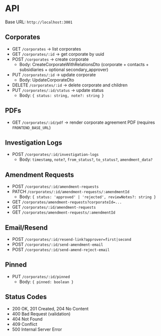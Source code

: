 # API

Base URL: `http://localhost:3001`

## Corporates
- GET `/corporates` → list corporates
- GET `/corporates/:id` → get corporate by uuid
- POST `/corporates` → create corporate
  - Body: CreateCorporateWithRelationsDto (corporate + contacts + subsidiaries + optional secondary_approver)
- PUT `/corporates/:id` → update corporate
  - Body: UpdateCorporateDto
- DELETE `/corporates/:id` → delete corporate and children
- PUT `/corporates/:id/status` → update status
  - Body: `{ status: string, note?: string }`

## PDFs
- GET `/corporates/:id/pdf` → render corporate agreement PDF (requires `FRONTEND_BASE_URL`)

## Investigation Logs
- POST `/corporates/:id/investigation-logs`
  - Body: `timestamp`, `note?`, `from_status?`, `to_status?`, `amendment_data?`

## Amendment Requests
- POST `/corporates/:id/amendment-requests`
- PATCH `/corporates/:id/amendment-requests/:amendmentId`
  - Body: `{ status: 'approved' | 'rejected', reviewNotes?: string }`
- GET `/corporates/amendment-requests?corporateId=...`
- GET `/corporates/:id/amendment-requests`
- GET `/corporates/amendment-requests/:amendmentId`

## Email/Resend
- POST `/corporates/:id/resend-link?approver=first|second`
- POST `/corporates/:id/send-amendment-email`
- POST `/corporates/:id/send-amend-reject-email`

## Pinned
- PUT `/corporates/:id/pinned`
  - Body: `{ pinned: boolean }`

## Status Codes
- 200 OK, 201 Created, 204 No Content
- 400 Bad Request (validation)
- 404 Not Found
- 409 Conflict
- 500 Internal Server Error
